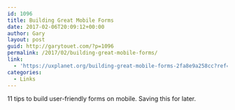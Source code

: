 ```yaml
---
id: 1096
title: Building Great Mobile Forms
date: 2017-02-06T20:09:12+00:00
author: Gary
layout: post
guid: http://garytouet.com/?p=1096
permalink: /2017/02/building-great-mobile-forms/
link:
  - 'https://uxplanet.org/building-great-mobile-forms-2fa8e9a258cc?ref=uxdesignweekly#.ljjgsuc2z'
categories:
  - Links
---
```


11 tips to build user-friendly forms on mobile. Saving this for later.
